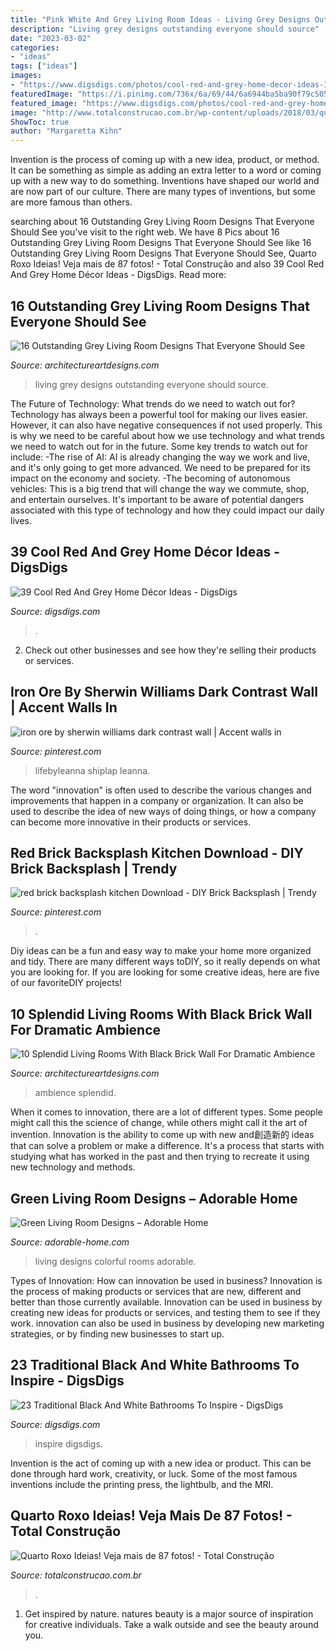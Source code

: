 ```yaml
---
title: "Pink White And Grey Living Room Ideas - Living Grey Designs Outstanding Everyone Should Source"
description: "Living grey designs outstanding everyone should source"
date: "2023-03-02"
categories:
- "ideas"
tags: ["ideas"]
images:
- "https://www.digsdigs.com/photos/cool-red-and-grey-home-decor-ideas-37.jpg"
featuredImage: "https://i.pinimg.com/736x/6a/69/44/6a6944ba5ba90f79c505561c83817ab5.jpg"
featured_image: "https://www.digsdigs.com/photos/cool-red-and-grey-home-decor-ideas-37.jpg"
image: "http://www.totalconstrucao.com.br/wp-content/uploads/2018/03/quarto-roxo-ideias-18.jpg"
ShowToc: true
author: "Margaretta Kihn"
---
```



Invention is the process of coming up with a new idea, product, or method. It can be something as simple as adding an extra letter to a word or coming up with a new way to do something. Inventions have shaped our world and are now part of our culture. There are many types of inventions, but some are more famous than others.

	

		
searching about 16 Outstanding Grey Living Room Designs That Everyone Should See you've visit to the right web. We have 8 Pics about 16 Outstanding Grey Living Room Designs That Everyone Should See like 16 Outstanding Grey Living Room Designs That Everyone Should See, Quarto Roxo Ideias! Veja mais de 87 fotos! - Total Construção and also 39 Cool Red And Grey Home Décor Ideas - DigsDigs. Read more:
		
    
## 16 Outstanding Grey Living Room Designs That Everyone Should See

<img loading=lazy src="https://www.architectureartdesigns.com/wp-content/uploads/2017/03/4-3.jpg" onerror="this.onerror=null;this.src='https://tse4.mm.bing.net/th?id=OIP.P-klb4HXdSuh9720Q18cQgHaLS&amp;pid=15.1';" alt="16 Outstanding Grey Living Room Designs That Everyone Should See">

_Source: architectureartdesigns.com_

>living grey designs outstanding everyone should source. 

	

The Future of Technology: What trends do we need to watch out for?
Technology has always been a powerful tool for making our lives easier. However, it can also have negative consequences if not used properly. This is why we need to be careful about how we use technology and what trends we need to watch out for in the future. Some key trends to watch out for include: 
-The rise of AI: AI is already changing the way we work and live, and it's only going to get more advanced. We need to be prepared for its impact on the economy and society. 
-The becoming of autonomous vehicles: This is a big trend that will change the way we commute, shop, and entertain ourselves. It's important to be aware of potential dangers associated with this type of technology and how they could impact our daily lives.

    
## 39 Cool Red And Grey Home Décor Ideas - DigsDigs

<img loading=lazy src="https://www.digsdigs.com/photos/cool-red-and-grey-home-decor-ideas-37.jpg" onerror="this.onerror=null;this.src='https://tse2.mm.bing.net/th?id=OIP.Jb1lvhWp8B7FcUpgwVZEdAHaJ4&amp;pid=15.1';" alt="39 Cool Red And Grey Home Décor Ideas - DigsDigs">

_Source: digsdigs.com_

>. 

	

2. Check out other businesses and see how they're selling their products or services.

    
## Iron Ore By Sherwin Williams Dark Contrast Wall | Accent Walls In

<img loading=lazy src="https://i.pinimg.com/736x/6a/69/44/6a6944ba5ba90f79c505561c83817ab5.jpg" onerror="this.onerror=null;this.src='https://tse3.mm.bing.net/th?id=OIP.1QUmy6SDLnZvLVKVdO2IagHaJ3&amp;pid=15.1';" alt="iron ore by sherwin williams dark contrast wall | Accent walls in">

_Source: pinterest.com_

>lifebyleanna shiplap leanna. 

	

The word "innovation" is often used to describe the various changes and improvements that happen in a company or organization. It can also be used to describe the idea of new ways of doing things, or how a company can become more innovative in their products or services.

    
## Red Brick Backsplash Kitchen Download - DIY Brick Backsplash | Trendy

<img loading=lazy src="https://i.pinimg.com/736x/0d/6c/f0/0d6cf0f311af1bc6e11bf9546895147e.jpg" onerror="this.onerror=null;this.src='https://tse3.mm.bing.net/th?id=OIP.o2Vm9-MCMfJQ58qtExH4igHaJ8&amp;pid=15.1';" alt="red brick backsplash kitchen Download - DIY Brick Backsplash | Trendy">

_Source: pinterest.com_

>. 

	

Diy ideas can be a fun and easy way to make your home more organized and tidy. There are many different ways toDIY, so it really depends on what you are looking for. If you are looking for some creative ideas, here are five of our favoriteDIY projects!

    
## 10 Splendid Living Rooms With Black Brick Wall For Dramatic Ambience

<img loading=lazy src="https://www.architectureartdesigns.com/wp-content/uploads/2017/05/1-22-1024x580.jpg" onerror="this.onerror=null;this.src='https://tse4.mm.bing.net/th?id=OIP.BoB_a54ElQLN_fv_kHMYbgHaEM&amp;pid=15.1';" alt="10 Splendid Living Rooms With Black Brick Wall For Dramatic Ambience">

_Source: architectureartdesigns.com_

>ambience splendid. 

	

When it comes to innovation, there are a lot of different types. Some people might call this the science of change, while others might call it the art of invention. Innovation is the ability to come up with new and創造新的 ideas that can solve a problem or make a difference. It's a process that starts with studying what has worked in the past and then trying to recreate it using new technology and methods.

    
## Green Living Room Designs – Adorable Home

<img loading=lazy src="https://adorable-home.com/wp-content/gallery/green-living-room-designs/green-living-room-designs-12.jpg" onerror="this.onerror=null;this.src='https://tse3.mm.bing.net/th?id=OIP.CV4Zmb184AaU4BKzGeZ0vgHaJ3&amp;pid=15.1';" alt="Green Living Room Designs – Adorable Home">

_Source: adorable-home.com_

>living designs colorful rooms adorable. 

	

Types of Innovation: How can innovation be used in business?
Innovation is the process of making products or services that are new, different and better than those currently available. Innovation can be used in business by creating new ideas for products or services, and testing them to see if they work. innovation can also be used in business by developing new marketing strategies, or by finding new businesses to start up.

    
## 23 Traditional Black And White Bathrooms To Inspire - DigsDigs

<img loading=lazy src="https://www.digsdigs.com/photos/traditional-black-and-white-bathroom-14.jpg" onerror="this.onerror=null;this.src='https://tse4.mm.bing.net/th?id=OIP.tiaWRomOvkyfngoNuxPM0AHaLH&amp;pid=15.1';" alt="23 Traditional Black And White Bathrooms To Inspire - DigsDigs">

_Source: digsdigs.com_

>inspire digsdigs. 

	

Invention is the act of coming up with a new idea or product. This can be done through hard work, creativity, or luck. Some of the most famous inventions include the printing press, the lightbulb, and the MRI.

    
## Quarto Roxo Ideias! Veja Mais De 87 Fotos! - Total Construção

<img loading=lazy src="http://www.totalconstrucao.com.br/wp-content/uploads/2018/03/quarto-roxo-ideias-18.jpg" onerror="this.onerror=null;this.src='https://tse4.mm.bing.net/th?id=OIP.Hvp69RPnueqp1WOhFDTO1QHaLW&amp;pid=15.1';" alt="Quarto Roxo Ideias! Veja mais de 87 fotos! - Total Construção">

_Source: totalconstrucao.com.br_

>. 

	

1. Get inspired by nature. natures beauty is a major source of inspiration for creative individuals. Take a walk outside and see the beauty around you.

